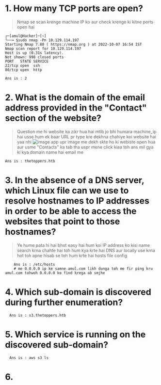 # 1. How many TCP ports are open?
> Nmap se scan krenge machine IP ko aur check krenge ki kitne ports open hai 
    
    ┌─[amul@Hacker]─[~]
    └──╼ $sudo nmap -Pn 10.129.114.197
    Starting Nmap 7.80 ( https://nmap.org ) at 2022-10-07 16:54 IST
    Nmap scan report for 10.129.114.197
    Host is up (0.31s latency).
    Not shown: 998 closed ports
    PORT   STATE SERVICE
    22/tcp open  ssh
    80/tcp open  http

    Ans is : 2 

# 2. What is the domain of the email address provided in the "Contact" section of the website?
> Question me hi website ka zikr hua hai mtlb jo bhi humara machine_ip hai usse hum ek baar URL pr type kre dekhna chahiye koi website hai yaa nhi 
![image](https://user-images.githubusercontent.com/38901699/194543205-8010bdab-2b83-4971-8a70-7656e5186f3c.png)
> app upr image me dekh skte ho ki webiste open hua aur usme "Contacts" ka tab tha uspr mene click kiaa toh ans mil gya ki kya domain name hai email me 
          
    Ans is : thetoppers.htb
    
# 3. In the absence of a DNS server, which Linux file can we use to resolve hostnames to IP addresses in order to be able to access the websites that point to those hostnames?
> Ye hume pata hi hai bhot easy hai hum koi IP address ko kisi name search krna chahte hai toh hum kya krte hai DNS aur locally use krna hot toh apne hisab se toh hum krte hai hosts file config
      
        Ans is : /etc/hosts
        # me 0.0.0.0 ip ke samne amul.com likh dunga toh me fir ping kru amul.com tohwoh 0.0.0.0 ko find krega ab smjhe 
        
# 4. Which sub-domain is discovered during further enumeration?
      Ans is : s3.thetoppers.htb
      
# 5. Which service is running on the discovered sub-domain?
      Ans is : aws s3 ls
# 6.       

